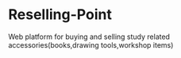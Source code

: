 # Reselling-Point
Web platform for buying and selling study related accessories(books,drawing tools,workshop items)
